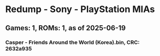 # Redump - Sony - PlayStation MIAs
## Games: 1, ROMs: 1, as of 2025-06-19

### Casper - Friends Around the World (Korea).bin, CRC: 2632a935
